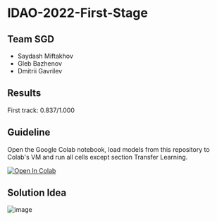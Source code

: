 # IDAO-2022-First-Stage

## Team SGD

 - Saydash Miftakhov
 - Gleb Bazhenov
 - Dmitrii Gavrilev

## Results

First track: 0.837/1.000

## Guideline

Open the Google Colab notebook, load models from this repository to Colab's VM and run all cells except section Transfer Learning.

[![Open In Colab](https://colab.research.google.com/assets/colab-badge.svg)](https://colab.research.google.com/github/realfolkcode/IDAO-2022-First-Stage/blob/main/IDAO_2022_submission.ipynb)

## Solution Idea

![image](https://user-images.githubusercontent.com/64730991/158696657-47ea610b-21e9-4ddd-93ea-77cd458df1e3.png)
